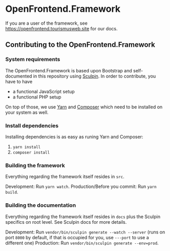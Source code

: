 # OpenFrontend.Framework

If you are a user of the framework, see https://openfrontend.tourismusweb.site for our docs.

## Contributing to the OpenFrontend.Framework

### System requirements

The OpenFrontend.Framework is based upon Bootstrap and self-documented in this repository using [Sculpin](https://sculpin.io).
In order to contribute, you have to have

- a functional JavaScript setup
- a functional PHP setup

On top of those, we use [Yarn](https://yarnpkg.com/getting-started/install) and [Composer](https://getcomposer.org/download/) which
need to be installed on your system as well.

### Install dependencies

Installing dependencies is as easy as runing Yarn and Composer:

1. `yarn install`
2. `composer install`

### Building the framework

Everything regarding the framework itself resides in `src`.

Development: Run `yarn watch`.
Production/Before you commit: Run `yarn build`.

### Building the documentation

Everything regarding the framework itself resides in `docs` plus the Sculpin specifics on root level. See Sculpin docs
for more details.

Development: Run `vendor/bin/sculpin generate --watch --server` (runs on port `8000` by default, if that is occupied for you,
use `---port` to use a different one)
Production: Run `vendor/bin/sculpin generate --env=prod`.
